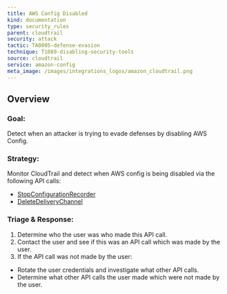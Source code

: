 ```yaml
---
title: AWS Config Disabled
kind: documentation
type: security_rules
parent: cloudtrail
security: attack
tactic: TA0005-defense-evasion
technique: T1089-disabling-security-tools
source: cloudtrail
service: amazon-config
meta_image: /images/integrations_logos/amazon_cloudtrail.png
---
```


## Overview

### **Goal:**
Detect when an attacker is trying to evade defenses by disabling AWS Config.

### **Strategy:**
Monitor CloudTrail and detect when AWS config is being disabled via the following API calls:
* [StopConfigurationRecorder][1] 
* [DeleteDeliveryChannel][2] 

### **Triage & Response:**
1. Determine who the user was who made this API call.
2. Contact the user and see if this was an API call which was made by the user.
3. If the API call was not made by the user:
 * Rotate the user credentials and investigate what other API calls.
 * Determine what other API calls the user made which were not made by the user.

[1]: https://docs.aws.amazon.com/config/latest/APIReference/API_StopConfigurationRecorder.html
[2]: https://docs.aws.amazon.com/config/latest/APIReference/API_DeleteDeliveryChannel.html
